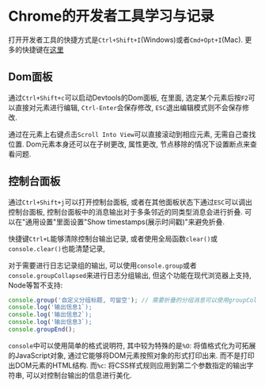# Chrome的开发者工具学习与记录

打开开发者工具的快捷方式是`Ctrl+Shift+I`(Windows)或者`Cmd+Opt+I`(Mac). 更多的快捷键在[这里][1]

## Dom面板

通过`Ctrl+Shift+c`可以启动Devtools的Dom面板, 在里面, 选定某个元素后按`F2`可以直接对元素进行编辑, `Ctrl-Enter`会保存修改, `ESC`退出编辑模式则不会保存修改.

通过在元素上右键点击`Scroll Into View`可以直接滚动到相应元素, 无需自己查找位置. Dom元素本身还可以在子树更改, 属性更改, 节点移除的情况下设置断点来查看问题.

## 控制台面板

通过`Ctrl+Shift+j`可以打开控制台面板, 或者在其他面板状态下通过`ESC`可以调出控制台面板, 控制台面板中的消息输出对于多条邻近的同类型消息会进行折叠. 可以在"通用设置"里面设置"Show timestamps(展示时间戳)"来避免折叠.

快捷键`Ctrl+L`能够清除控制台输出记录, 或者使用全局函数`clear()`或`console.clear()`也能清楚记录,

对于需要进行日志记录组的输出, 可以使用`console.group`或者`console.groupCollapsed`来进行日志分组输出, 但这个功能在现代浏览器上支持, Node等暂不支持:

```javascript
console.group('自定义分组标题, 可留空'); // 需要折叠的分组消息可以使用groupCollapsed代替
console.log('输出信息1`);
console.log('输出信息2`);
console.log('输出信息3`);
console.groupEnd();
```

`console`中可以使用简单的格式说明符, 其中较为特殊的是`%O`: 将值格式化为可拓展的JavaScript对象, 通过它能够将DOM元素按照对象的形式打印出来. 而不是打印出DOM元素的HTML结构. 而`%c`: 将CSS样式规则应用到第二个参数指定的输出字符串, 可以对控制台输出的信息进行美化.

[1]:        https://developers.google.com/web/tools/chrome-devtools/inspect-styles/shortcuts
